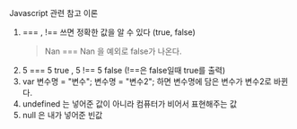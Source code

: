 Javascript 관련 참고 이론
1. === , !== 쓰면 정확한 값을 알 수 있다 (true, false)
    > Nan === Nan 을 예외로 false가 나온다.
2. 5 === 5 true , 5 !== 5 false (!==은 false일때 true를 출력)
3. var 변수명 = "변수";
   변수명 = "변수2";
   하면 변수명에 담은 변수가 변수2로 바뀐다.
4. undefined 는 넣어준 값이 아니라 컴퓨터가 비어서 표현해주는 값
5. null 은 내가 넣어준 빈값